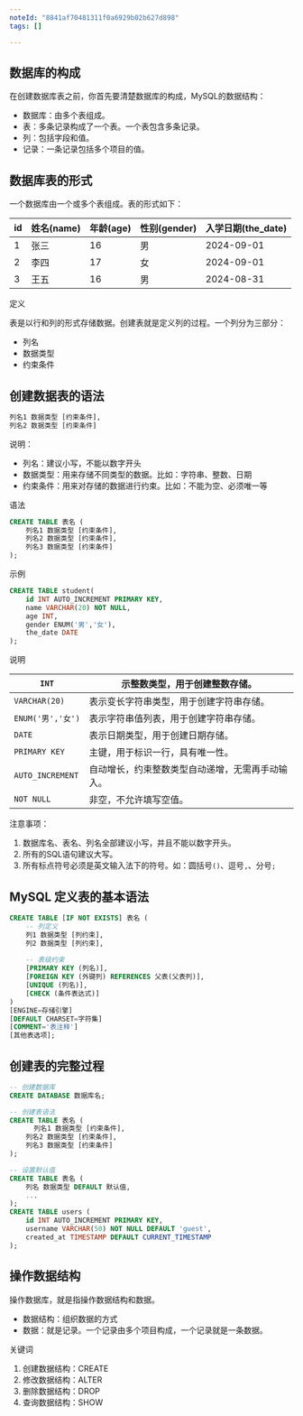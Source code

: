 ```yaml
---
noteId: "8841af70481311f0a6929b02b627d898"
tags: []

---
```



## 数据库的构成

在创建数据库表之前，你首先要清楚数据库的构成，MySQL的数据结构：

- 数据库：由多个表组成。
- 表：多条记录构成了一个表。一个表包含多条记录。
- 列：包括字段和值。
- 记录：一条记录包括多个项目的值。

## 数据库表的形式

一个数据库由一个或多个表组成。表的形式如下：

| id   | 姓名(name) | 年龄(age) | 性别(gender) | 入学日期(the_date) |
| ---- | ---------- | --------- | ------------ | ------------------ |
| 1    | 张三       | 16        | 男           | 2024-09-01         |
| 2    | 李四       | 17        | 女           | 2024-09-01         |
| 3    | 王五       | 16        | 男           | 2024-08-31         |


定义

表是以行和列的形式存储数据。创建表就是定义列的过程。一个列分为三部分：

- 列名
- 数据类型
- 约束条件

## 创建数据表的语法

```sql
列名1 数据类型 [约束条件],
列名2 数据类型 [约束条件]
```

说明：

- 列名：建议小写，不能以数字开头
- 数据类型：用来存储不同类型的数据。比如：字符串、整数、日期
- 约束条件：用来对存储的数据进行约束。比如：不能为空、必须唯一等

语法

```sql
CREATE TABLE 表名 (
	列名1 数据类型 [约束条件],
    列名2 数据类型 [约束条件],
    列名3 数据类型 [约束条件]
);
```

示例

```sql
CREATE TABLE student(
    id INT AUTO_INCREMENT PRIMARY KEY,
    name VARCHAR(20) NOT NULL,
    age INT,
    gender ENUM('男','女'),
    the_date DATE
);
```

说明

|`INT`|示整数类型，用于创建整数存储。|
|---|---|
|`VARCHAR(20)`| 表示变长字符串类型，用于创建字符串存储。|
|`ENUM('男','女')` |表示字符串值列表，用于创建字符串存储。|
|`DATE`| 表示日期类型，用于创建日期存储。|
|`PRIMARY KEY`|   主键，用于标识一行，具有唯一性。|
|`AUTO_INCREMENT` |自动增长，约束整数类型自动递增，无需再手动输入。|
|`NOT NULL`|非空，不允许填写空值。|

注意事项：

1. 数据库名、表名、列名全部建议小写，并且不能以数字开头。
2. 所有的SQL语句建议大写。
3. 所有标点符号必须是英文输入法下的符号。如：圆括号`()`、逗号`,`、分号`;`

## **MySQL 定义表的基本语法**

```sql
CREATE TABLE [IF NOT EXISTS] 表名 (
    -- 列定义
    列1 数据类型 [列约束],
    列2 数据类型 [列约束],
    
    -- 表级约束
    [PRIMARY KEY (列名)],
    [FOREIGN KEY (外键列) REFERENCES 父表(父表列)],
    [UNIQUE (列名)],
    [CHECK (条件表达式)]
)
[ENGINE=存储引擎]
[DEFAULT CHARSET=字符集]
[COMMENT='表注释']
[其他表选项];
```
## 创建表的完整过程

```sql
-- 创建数据库
CREATE DATABASE 数据库名;

-- 创建表语法
CREATE TABLE 表名 (
	  列名1 数据类型 [约束条件],
    列名2 数据类型 [约束条件],
    列名3 数据类型 [约束条件]
);

-- 设置默认值
CREATE TABLE 表名 (
    列名 数据类型 DEFAULT 默认值,
    ...
);
CREATE TABLE users (
    id INT AUTO_INCREMENT PRIMARY KEY,
    username VARCHAR(50) NOT NULL DEFAULT 'guest',
    created_at TIMESTAMP DEFAULT CURRENT_TIMESTAMP
);
```

## 操作数据结构

操作数据库，就是指操作数据结构和数据。

- 数据结构：组织数据的方式
- 数据：就是记录。一个记录由多个项目构成，一个记录就是一条数据。

关键词

1. 创建数据结构：CREATE
2. 修改数据结构：ALTER
3. 删除数据结构：DROP
4. 查询数据结构：SHOW
